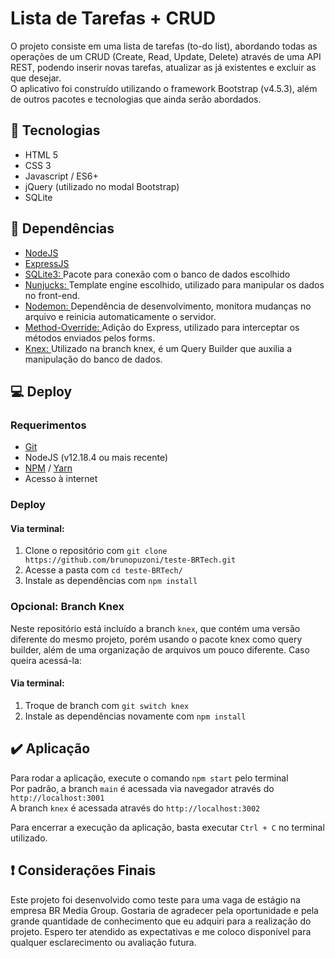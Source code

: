 # Lista de Tarefas + CRUD </h1>

O projeto consiste em uma lista de tarefas (to-do list), abordando todas as operações de um CRUD (Create, Read, Update, Delete) através de uma API REST, podendo inserir novas tarefas, atualizar as já existentes e excluir as que desejar. <br>
O aplicativo foi construído utilizando o framework Bootstrap (v4.5.3), além de outros pacotes e tecnologias que ainda serão abordados. 

## :speech_balloon: Tecnologias 
 
 * HTML 5
 * CSS 3
 * Javascript / ES6+
 * jQuery (utilizado no modal Bootstrap)
 * SQLite
 
## :wrench: Dependências

* [NodeJS](https://nodejs.org/)
* [ExpressJS](https://expressjs.com/)
* [SQLite3: ](https://www.npmjs.com/package/sqlite3) Pacote para conexão com o banco de dados escolhido 
* [Nunjucks: ](https://mozilla.github.io/nunjucks/) Template engine escolhido, utilizado para manipular os dados no front-end.
* [Nodemon: ](https://nodemon.io/) Dependência de desenvolvimento, monitora mudanças no arquivo e reinicia automaticamente o servidor.
* [Method-Override: ](https://www.npmjs.com/package/method-override) Adição do Express, utilizado para interceptar os métodos enviados pelos forms.
* [Knex: ](http://knexjs.org/) Utilizado na branch knex, é um Query Builder que auxilia a manipulação do banco de dados.

## :computer: Deploy

### Requerimentos 

* [Git](https://git-scm.com/)
* NodeJS (v12.18.4 ou mais recente)
* [NPM](https://www.npmjs.com/) / [Yarn](https://yarnpkg.com/)
* Acesso à internet

### Deploy

#### Via terminal: 

1. Clone o repositório com `git clone https://github.com/brunopuzoni/teste-BRTech.git`
2. Acesse a pasta com `cd teste-BRTech/`
3. Instale as dependências com `npm install`

### Opcional: Branch Knex

Neste repositório está incluído a branch `knex`, que contém uma versão diferente do mesmo projeto, porém usando o pacote knex como query builder, além de uma organização de arquivos um pouco diferente. Caso queira acessá-la:

#### Via terminal:

1. Troque de branch com `git switch knex`
2. Instale as dependências novamente com `npm install`

## :heavy_check_mark: Aplicação

Para rodar a aplicação, execute o comando `npm start` pelo terminal <br>
Por padrão, a branch `main` é acessada via navegador através do `http://localhost:3001` <br>
A branch `knex` é acessada através do `http://localhost:3002`

Para encerrar a execução da aplicação, basta executar `Ctrl + C` no terminal utilizado.

## :exclamation: Considerações Finais

Este projeto foi desenvolvido como teste para uma vaga de estágio na empresa BR Media Group. Gostaria de agradecer pela oportunidade e pela grande quantidade de conhecimento que eu adquiri para a realização do projeto. Espero ter atendido as expectativas e me coloco disponível para qualquer esclarecimento ou avaliação futura.
